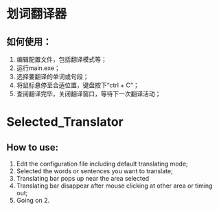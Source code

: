 # 划词翻译器

## 如何使用：

1. 编辑配置文件，包括翻译模式等；
2. 运行main.exe；
3. 选择要翻译的单词或句段； 
4. 将鼠标悬停至合适位置，键盘按下“ctrl + C”； 
5. 查阅翻译完毕，关闭翻译窗口，等待下一次翻译活动；



# Selected_Translator

## How to use:

1. Edit the configuration file including default translating mode; 
2. Selected the words or sentences you want to translate; 
3. Translating bar pops up near the area selected 
4. Translating bar disappear after mouse clicking at other area or timing out;
5. Going on 2.
